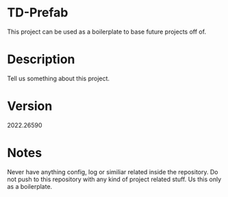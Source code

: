 # TD-Prefab
This project can be used as a boilerplate to base future projects off of.

# Description
Tell us something about this project.

# Version
2022.26590

# Notes
Never have anything config, log or similiar related inside the repository.
Do not push to this repository with any kind of project related stuff.
Us this only as a boilerplate.
